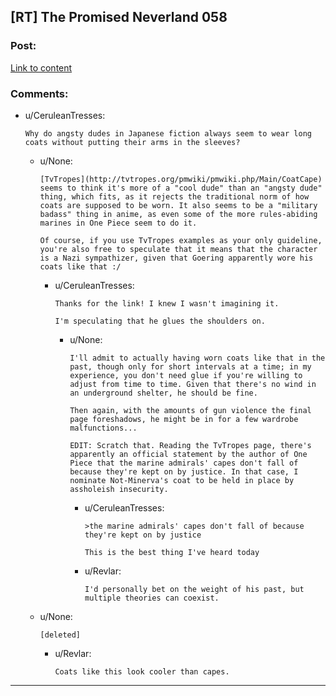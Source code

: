 ## [RT] The Promised Neverland 058

### Post:

[Link to content](http://mangastream.com/read/neverland/058/4612/1)

### Comments:

- u/CeruleanTresses:
  ```
  Why do angsty dudes in Japanese fiction always seem to wear long coats without putting their arms in the sleeves?
  ```

  - u/None:
    ```
    [TvTropes](http://tvtropes.org/pmwiki/pmwiki.php/Main/CoatCape) seems to think it's more of a "cool dude" than an "angsty dude" thing, which fits, as it rejects the traditional norm of how coats are supposed to be worn. It also seems to be a "military badass" thing in anime, as even some of the more rules-abiding marines in One Piece seem to do it.

    Of course, if you use TvTropes examples as your only guideline, you're also free to speculate that it means that the character is a Nazi sympathizer, given that Goering apparently wore his coats like that :/
    ```

    - u/CeruleanTresses:
      ```
      Thanks for the link! I knew I wasn't imagining it.

      I'm speculating that he glues the shoulders on.
      ```

      - u/None:
        ```
        I'll admit to actually having worn coats like that in the past, though only for short intervals at a time; in my experience, you don't need glue if you're willing to adjust from time to time. Given that there's no wind in an underground shelter, he should be fine.

        Then again, with the amounts of gun violence the final page foreshadows, he might be in for a few wardrobe malfunctions...

        EDIT: Scratch that. Reading the TvTropes page, there's apparently an official statement by the author of One Piece that the marine admirals' capes don't fall of because they're kept on by justice. In that case, I nominate Not-Minerva's coat to be held in place by assholeish insecurity.
        ```

        - u/CeruleanTresses:
          ```
          >the marine admirals' capes don't fall of because they're kept on by justice

          This is the best thing I've heard today
          ```

        - u/Revlar:
          ```
          I'd personally bet on the weight of his past, but multiple theories can coexist.
          ```

  - u/None:
    ```
    [deleted]
    ```

    - u/Revlar:
      ```
      Coats like this look cooler than capes.
      ```

---

